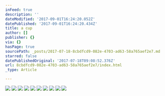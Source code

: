 ```yaml
---
inFeed: true
description: ''
dateModified: '2017-09-01T16:24:20.052Z'
datePublished: '2017-09-01T16:24:20.434Z'
title: a cup
author: []
publisher: {}
via: {}
hasPage: true
sourcePath: _posts/2017-07-18-8cbdfcd9-082e-4703-ad63-58a765aef2e7.md
starred: false
datePublishedOriginal: '2017-07-18T09:08:52.376Z'
url: 8cbdfcd9-082e-4703-ad63-58a765aef2e7/index.html
_type: Article

---
```

![](https://the-grid-user-content.s3-us-west-2.amazonaws.com/0ed5ca75-c4ad-4281-948c-d441969005f8.jpg)
![](https://the-grid-user-content.s3-us-west-2.amazonaws.com/da2299a9-ed52-48b6-bc52-0f58d0235d14.jpg)
![](https://the-grid-user-content.s3-us-west-2.amazonaws.com/54c0cc3c-4d1b-46af-b5d6-08b41270553a.jpg)
![](https://the-grid-user-content.s3-us-west-2.amazonaws.com/12220322-c41d-4797-8dd5-49e8875518dd.jpg)
![](https://the-grid-user-content.s3-us-west-2.amazonaws.com/3499e88f-e381-4f5c-b58b-6db5450cf9bf.jpg)
![](https://the-grid-user-content.s3-us-west-2.amazonaws.com/f0d7c46a-7ee4-47c5-9fd3-ff15699fd3e6.jpg)
![](https://the-grid-user-content.s3-us-west-2.amazonaws.com/27b780eb-a990-485f-81c5-811bf9f8ea18.jpg)
![](https://the-grid-user-content.s3-us-west-2.amazonaws.com/b4a47576-780b-4ef6-8028-51945324600f.jpg)
![](https://the-grid-user-content.s3-us-west-2.amazonaws.com/f7e05599-b5c3-43f7-9992-e92cc9a25a92.jpg)
![](https://the-grid-user-content.s3-us-west-2.amazonaws.com/0171eaab-fa89-4236-85c6-362b45f3f2ac.jpg)